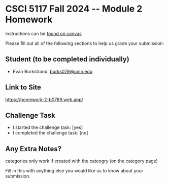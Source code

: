 # CSCI 5117 Fall 2024 -- Module 2 Homework


Instructions can be [found on canvas](https://canvas.umn.edu/courses/460699/pages/homework-2)

Please fill out all of the following sections to help us grade your submission:

## Student (to be completed individually)

* Evan Burkstrand, burks079@umn.edu

## Link to Site

https://homework-2-b0789.web.app/

## Challenge Task

* I started the challenge task: [yes]
* I completed the challenge task: [no]


## Any Extra Notes?

categories only work if created with the cateogry (on the category page)

Fill in this with anything else you would like us to know about your submission.
